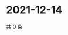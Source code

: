 # 2021-12-14

共 0 条

<!-- BEGIN WEIBO -->
<!-- 最后更新时间 Tue Dec 14 2021 18:09:55 GMT+0800 (China Standard Time) -->

<!-- END WEIBO -->
